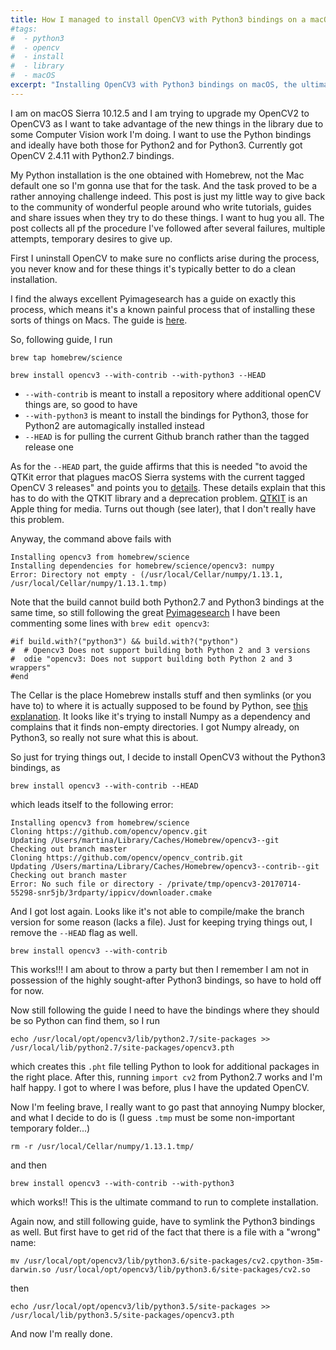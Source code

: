```yaml
---
title: How I managed to install OpenCV3 with Python3 bindings on a macOS
#tags:
#  - python3
#  - opencv
#  - install
#  - library
#  - macOS
excerpt: "Installing OpenCV3 with Python3 bindings on macOS, the ultimate guide"
---
```


I am on macOS Sierra 10.12.5 and I am trying to upgrade my OpenCV2 to OpenCV3 as I want to take advantage of the new things in the library due to some Computer Vision work I'm doing. I want to use the Python bindings and ideally have both those for Python2 and for Python3. Currently got OpenCV 2.4.11 with Python2.7 bindings.

My Python installation is the one obtained with Homebrew, not the Mac default one so I'm gonna use that for the task. And the task proved to be a rather annoying challenge indeed. This post is just my little way to give back to the community of wonderful people around who write tutorials, guides and share issues when they try to do these things. I want to hug you all. The post collects all pf the procedure I've followed after several failures, multiple attempts, temporary desires to give up.

First I uninstall OpenCV to make sure no conflicts arise during the process, you never know and for these things it's typically better to do a clean installation.

I find the always excellent Pyimagesearch has a guide on exactly this process, which means it's a known painful process that of installing these sorts of things on Macs. The guide is [here](http://www.pyimagesearch.com/2016/12/19/install-opencv-3-on-macos-with-homebrew-the-easy-way/).

So, following guide, I run

`brew tap homebrew/science`

`brew install opencv3 --with-contrib --with-python3 --HEAD`


* `--with-contrib` is meant to install a repository where additional openCV things are, so good to have
*  `--with-python3` is meant to install the bindings for Python3, those for Python2 are automagically installed instead
*  `--HEAD` is for pulling the current Github branch rather than the tagged release one

As for the `--HEAD` part, the guide affirms that this is needed "to avoid the QTKit error that plagues macOS Sierra systems with the current tagged OpenCV 3 releases" and points you to [details](http://www.pyimagesearch.com/2016/11/28/macos-install-opencv-3-and-python-2-7/). These details explain that this has to do with the QTKIT library and a deprecation problem. [QTKIT](https://developer.apple.com/documentation/qtkit) is an Apple thing for media. Turns out though (see later), that I don't really have this problem.

Anyway, the command above fails with

```
Installing opencv3 from homebrew/science
Installing dependencies for homebrew/science/opencv3: numpy
Error: Directory not empty - (/usr/local/Cellar/numpy/1.13.1, /usr/local/Cellar/numpy/1.13.1.tmp)
```

Note that the build cannot build both Python2.7 and Python3 bindings at the same time, so still following the great [Pyimagesearch](http://www.pyimagesearch.com/2017/05/15/resolving-macos-opencv-homebrew-install-errors/) I have been commenting some lines with `brew edit opencv3`:

```
#if build.with?("python3") && build.with?("python")
#  # Opencv3 Does not support building both Python 2 and 3 versions
#  odie "opencv3: Does not support building both Python 2 and 3 wrappers"
#end
```

The Cellar is the place Homebrew installs stuff and then symlinks (or you have to) to where it is actually supposed to be found by Python, see [this explanation](http://rkulla.blogspot.co.uk/2014/03/the-path-to-homebrew.html). It looks like it's trying to install Numpy as a dependency and complains that it finds non-empty directories. I got Numpy already, on Python3, so really not sure what this is about.

So just for trying things out, I decide to install OpenCV3 without the Python3 bindings, as

```
brew install opencv3 --with-contrib --HEAD
```

which leads itself to the following error:

```
Installing opencv3 from homebrew/science
Cloning https://github.com/opencv/opencv.git
Updating /Users/martina/Library/Caches/Homebrew/opencv3--git
Checking out branch master
Cloning https://github.com/opencv/opencv_contrib.git
Updating /Users/martina/Library/Caches/Homebrew/opencv3--contrib--git
Checking out branch master
Error: No such file or directory - /private/tmp/opencv3-20170714-55298-snr5jb/3rdparty/ippicv/downloader.cmake
```

And I got lost again. Looks like it's not able to compile/make the branch version for some reason (lacks a file). Just for keeping trying things out, I remove the `--HEAD` flag as well.

```
brew install opencv3 --with-contrib
```

This works!!! I am about to throw a party but then I remember I am not in possession of the highly sought-after Python3 bindings, so have to hold off for now.

Now still following the guide I need to have the bindings where they should be so Python can find them, so I run

```
echo /usr/local/opt/opencv3/lib/python2.7/site-packages >> /usr/local/lib/python2.7/site-packages/opencv3.pth
```

which creates this `.pht` file telling Python to look for additional packages in the right place. After this, running `import cv2` from Python2.7 works and I'm half happy. I got to where I was before, plus I have the updated OpenCV.

Now I'm feeling brave, I really want to go past that annoying Numpy blocker, and what I decide to do is (I guess `.tmp` must be some non-important temporary folder...)

`rm -r /usr/local/Cellar/numpy/1.13.1.tmp/`

and then

`brew install opencv3 --with-contrib --with-python3`

which works!! This is the ultimate command to run to complete installation.

Again now, and still following guide, have to symlink the Python3 bindings as well. But first have to get rid of the fact that there is a file with a "wrong" name:

`mv /usr/local/opt/opencv3/lib/python3.6/site-packages/cv2.cpython-35m-darwin.so /usr/local/opt/opencv3/lib/python3.6/site-packages/cv2.so`

then

`echo /usr/local/opt/opencv3/lib/python3.5/site-packages >> /usr/local/lib/python3.5/site-packages/opencv3.pth`

And now I'm really done.
